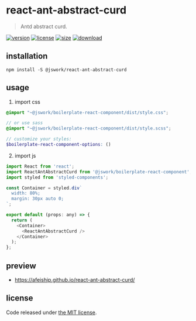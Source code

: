 # react-ant-abstract-curd
> Antd abstract curd.

[![version][version-image]][version-url]
[![license][license-image]][license-url]
[![size][size-image]][size-url]
[![download][download-image]][download-url]

## installation
```shell
npm install -S @jswork/react-ant-abstract-curd
```

## usage
1. import css
  ```scss
  @import "~@jswork/boilerplate-react-component/dist/style.css";

  // or use sass
  @import "~@jswork/boilerplate-react-component/dist/style.scss";

  // customize your styles:
  $boilerplate-react-component-options: ()
  ```
2. import js
  ```js
  import React from 'react';
  import ReactAntAbstractCurd from '@jswork/boilerplate-react-component';
  import styled from 'styled-components';

  const Container = styled.div`
    width: 80%;
    margin: 30px auto 0;
  `;

  export default (props: any) => {
    return (
      <Container>
        <ReactAntAbstractCurd />
      </Container>
    );
  };

  ```

## preview
- https://afeiship.github.io/react-ant-abstract-curd/

## license
Code released under [the MIT license](https://github.com/afeiship/react-ant-abstract-curd/blob/master/LICENSE.txt).

[version-image]: https://img.shields.io/npm/v/@jswork/react-ant-abstract-curd
[version-url]: https://npmjs.org/package/@jswork/react-ant-abstract-curd

[license-image]: https://img.shields.io/npm/l/@jswork/react-ant-abstract-curd
[license-url]: https://github.com/afeiship/react-ant-abstract-curd/blob/master/LICENSE.txt

[size-image]: https://img.shields.io/bundlephobia/minzip/@jswork/react-ant-abstract-curd
[size-url]: https://github.com/afeiship/react-ant-abstract-curd/blob/master/dist/react-ant-abstract-curd.min.js

[download-image]: https://img.shields.io/npm/dm/@jswork/react-ant-abstract-curd
[download-url]: https://www.npmjs.com/package/@jswork/react-ant-abstract-curd
